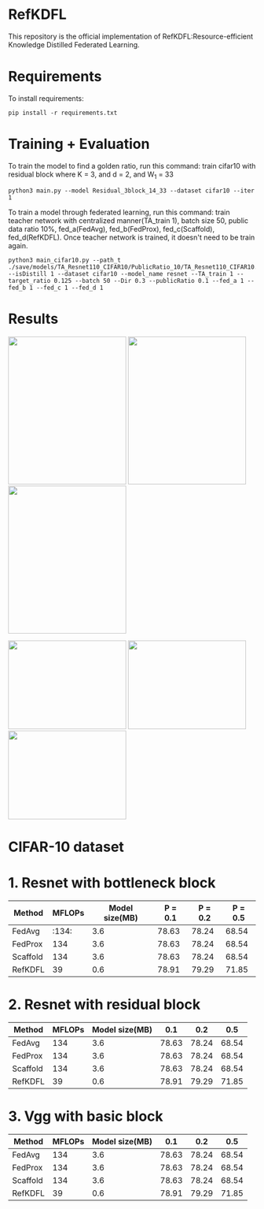# RefKDFL
This repository is the official implementation of RefKDFL:Resource-efficient Knowledge Distilled Federated Learning.

# Requirements
To install requirements:

```setup
pip install -r requirements.txt
```

# Training + Evaluation

To train the model to find a golden ratio, run this command: train cifar10 with residual block where K = 3, and d = 2, and W<sub>1</sub> = 33
```train model
python3 main.py --model Residual_3block_14_33 --dataset cifar10 --iter 1
```

To train a model through federated learning, run this command: train teacher network with centralized manner(TA_train 1), batch size 50, public data ratio 10%, fed_a(FedAvg), fed_b(FedProx), fed_c(Scaffold), fed_d(RefKDFL). Once teacher network is trained, it doesn't need to be train again.
```train FL
python3 main_cifar10.py --path_t ./save/models/TA_Resnet110_CIFAR10/PublicRatio_10/TA_Resnet110_CIFAR10.pth --isDistill 1 --dataset cifar10 --model_name resnet --TA_train 1 --target_ratio 0.125 --batch 50 --Dir 0.3 --publicRatio 0.1 --fed_a 1 --fed_b 1 --fed_c 1 --fed_d 1
```

# Results
<p float="left">
<img src="https://user-images.githubusercontent.com/91996704/236240591-65b5f062-796b-4261-878a-0e28ff89d714.PNG" width="240" height="300">
<img src="https://user-images.githubusercontent.com/91996704/236240614-d84af1d3-931f-4d9b-99fe-5219be0e4655.PNG" width="240" height="300">
<img src="https://user-images.githubusercontent.com/91996704/236240486-75d63bc3-941c-495a-b5c5-bbb7fa4e4941.PNG" width="240" height="300">
</p>

<p float="left">
<img src="https://user-images.githubusercontent.com/91996704/236241012-ff19a62b-44dd-4220-951c-2a489c22c3d8.PNG" width="240" height="180">
<img src="https://user-images.githubusercontent.com/91996704/236241056-e0cd8a20-0bfd-43b4-b3b0-8e6620cca393.PNG" width="240" height="180">
<img src="https://user-images.githubusercontent.com/91996704/236241092-d887c037-946f-4240-954b-282acf83241b.PNG" width="240" height="180">
</p>

# CIFAR-10 dataset
# 1. Resnet with bottleneck block
| Method         | MFLOPs  | Model size(MB) | P = 0.1  | P = 0.2  | P = 0.5 | 
| -------------- |-------- | -------------- |------- |------- |------- |
| FedAvg   |     :134:         |      3.6       |78.63|78.24|68.54
| FedProx |     134         |      3.6       |78.63|78.24|68.54
| Scaffold  |       134         |      3.6        |78.63|78.24|68.54
| RefKDFL  |       39         |      0.6        |78.91|79.29|71.85

# 2. Resnet with residual block
| Method         | MFLOPs  | Model size(MB) | 0.1  | 0.2  | 0.5 | 
| -------------- |-------- | -------------- |------- |------- |------- |
| FedAvg   |     134         |      3.6       |78.63|78.24|68.54
| FedProx |     134         |      3.6       |78.63|78.24|68.54
| Scaffold  |       134         |      3.6        |78.63|78.24|68.54
| RefKDFL  |       39         |      0.6        |78.91|79.29|71.85

# 3. Vgg with basic block
| Method         | MFLOPs  | Model size(MB) | 0.1  | 0.2  | 0.5 | 
| -------------- |-------- | -------------- |------- |------- |------- |
| FedAvg   |     134         |      3.6       |78.63|78.24|68.54
| FedProx |     134         |      3.6       |78.63|78.24|68.54
| Scaffold  |       134         |      3.6        |78.63|78.24|68.54
| RefKDFL  |       39         |      0.6        |78.91|79.29|71.85




